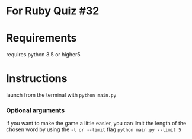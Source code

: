# For Ruby Quiz #32

# Requirements
requires python 3.5 or higher5

# Instructions
launch from the terminal with `python main.py`

### Optional arguments
if you want to make the game a little easier, you can limit the length of the chosen word by using the `-l or --limit` flag
`python main.py --limit 5`